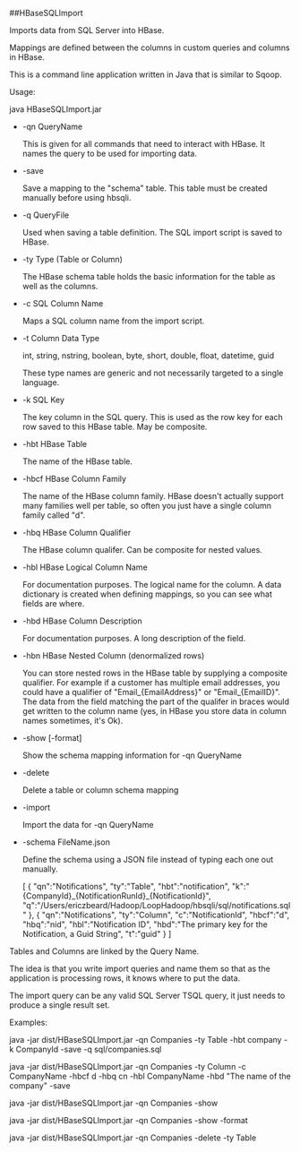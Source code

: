 ##HBaseSQLImport

Imports data from SQL Server into HBase.

Mappings are defined between the columns in custom queries and columns in HBase.

This is a command line application written in Java that is similar to Sqoop. 

Usage:

java HBaseSQLImport.jar
*	-qn	QueryName
	
	This is given for all commands that need to interact with HBase.  It names the query to be used for importing data.

*	-save

	Save a mapping to the "schema" table.  This table must be created manually before using hbsqli.

*	-q	QueryFile

	Used when saving a table definition.  The SQL import script is saved to HBase.

*	-ty	Type (Table or Column)

	The HBase schema table holds the basic information for the table as well as the columns.
	
*	-c	SQL Column Name

	Maps a SQL column name from the import script.

*	-t	Column Data Type

	int, string, nstring, boolean, byte, short, double, float, datetime, guid
	
	These type names are generic and not necessarily targeted to a single language.
	
*	-k	SQL Key

	The key column in the SQL query. This is used as the row key for each row saved to this HBase table.  May be composite.
	
*	-hbt	HBase Table

	The name of the HBase table.
	
*	-hbcf	HBase Column Family

	The name of the HBase column family.  HBase doesn't actually support many families well per table, so often you just have a single column family called "d".
	
*	-hbq	HBase Column Qualifier

	The HBase column qualifer.  Can be composite for nested values.
		
*	-hbl	HBase Logical Column Name

	For documentation purposes.  The logical name for the column.  A data dictionary is created when defining mappings, so you can see what fields are where.
	
*	-hbd	HBase Column Description

	For documentation purposes.  A long description of the field.
	
*	-hbn	HBase Nested Column (denormalized rows)

	You can store nested rows in the HBase table by supplying a composite qualifier.  For example if a customer has multiple email addresses, you could have a qualifier of "Email\_{EmailAddress}" or "Email\_{EmailID}".  The data from the field matching the part of the qualifer in braces would get written to the column name (yes, in HBase you store data in column names sometimes, it's Ok).
	
*	-show [-format]

	Show the schema mapping information for -qn QueryName
	
*	-delete

	Delete a table or column schema mapping
	
*	-import

	Import the data for -qn QueryName
	
*	-schema FileName.json

	Define the schema using a JSON file instead of typing each one out manually.
	
    [
    { 
	    "qn":"Notifications", 
	    "ty":"Table", 
	    "hbt":"notification", 
	    "k":"{CompanyId}\_{NotificationRunId}\_{NotificationId}", 
	    "q":"/Users/ericzbeard/Hadoop/LoopHadoop/hbsqli/sql/notifications.sql"
    }, 
    {
	    "qn":"Notifications", 
	    "ty":"Column", 
	    "c":"NotificationId", 
	    "hbcf":"d", 
	    "hbq":"nid", 
	    "hbl":"Notification ID", 
	    "hbd":"The primary key for the Notification, a Guid String", 
	    "t":"guid"
    }
    ]


Tables and Columns are linked by the Query Name.

The idea is that you write import queries and name them so that as the application is processing rows, it knows where to put the data.

The import query can be any valid SQL Server TSQL query, it just needs to produce a single result set.

Examples:

java -jar dist/HBaseSQLImport.jar -qn Companies -ty Table -hbt company -k CompanyId -save -q sql/companies.sql 

java -jar dist/HBaseSQLImport.jar -qn Companies -ty Column -c CompanyName -hbcf d -hbq cn -hbl CompanyName -hbd "The name of the company" -save

java -jar dist/HBaseSQLImport.jar -qn Companies -show

java -jar dist/HBaseSQLImport.jar -qn Companies -show -format

java -jar dist/HBaseSQLImport.jar -qn Companies -delete -ty Table



